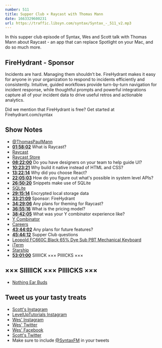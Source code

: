 ```yaml
---
number: 511
title: Supper Club × Raycast with Thomas Mann
date: 1663329600231
url: https://traffic.libsyn.com/syntax/Syntax_-_511_v2.mp3
---
```


In this supper club episode of Syntax, Wes and Scott talk with Thomas Mann about Raycast - an app that can replace Spotlight on your Mac, and do so much more.

## FireHydrant - Sponsor

Incidents are hard. Managing them shouldn’t be. FireHydrant makes it easy for anyone in your organization to respond to incidents efficiently and consistently. Intuitive, guided workflows provide turn-by-turn navigation for incident response, while thoughtful prompts and powerful integrations capture all of your incident data to drive useful retros and actionable analytics. 

Did we mention that FireHydrant is free? Get started at Firehydrant.com/syntax


## Show Notes

* [@ThomasPaulMann](https://twitter.com/thomaspaulmann)
* **[01:58:02](#t=01:58)** What is Raycast?
* [Raycast](https://www.raycast.com)
* [Raycast Store](https://www.raycast.com/store)
* **[08:22:00](#t=08:22)** Do you have designers on your team to help guide UI?
* **[10:23:21](#t=10:23)** Why build it native instead of HTML and CSS?
* **[13:22:14](#t=13:22)** Why did you choose React?
* **[22:05:03](#t=22:05)** How do you figure out what's possible in system level APIs?
* **[26:50:20](#t=26:50)** Snippets make use of SQLite
* [SQLite](https://www.sqlite.org)
* **[29:15:14](#t=29:15)** Encrypted local storage data
* **[33:21:09](#t=33:21)** Sponsor: FireHydrant
* **[34:29:06](#t=34:29)** Any plans for theming for Raycast?
* **[36:55:16](#t=36:55)** What is the pricing model?
* **[38:42:05](#t=38:42)** What was your Y combinator experience like?
* [Y Combinator](https://www.ycombinator.com)
* [Careers](https://www.raycast.com/careers)
* **[43:44:02](#t=43:44)** Any plans for future features?
* **[45:44:12](#t=45:44)** Supper Club questions
* [Leopold FC660C Black 65% Dye Sub PBT Mechanical Keyboard](https://mechanicalkeyboards.com/shop/index.php?l=product_detail&p=4097)
* [iTerm](https://iterm2.com)
* [Starship](https://starship.rs)
* **[53:01:00](#t=53:01)** SIIIIICK ××× PIIIICKS ×××

## ××× SIIIIICK ××× PIIIICKS ×××

* [Nothing Ear Buds](https://ca-en.nothing.tech/products/ear-1)

## Tweet us your tasty treats

* [Scott's Instagram](https://www.instagram.com/stolinski/)
* [LevelUpTutorials Instagram](https://www.instagram.com/LevelUpTutorials/)
* [Wes' Instagram](https://www.instagram.com/wesbos/)
* [Wes' Twitter](https://twitter.com/wesbos)
* [Wes' Facebook](https://www.facebook.com/wesbos.developer)
* [Scott's Twitter](https://twitter.com/stolinski)
* Make sure to include [@SyntaxFM](https://twitter.com/SyntaxFM) in your tweets
